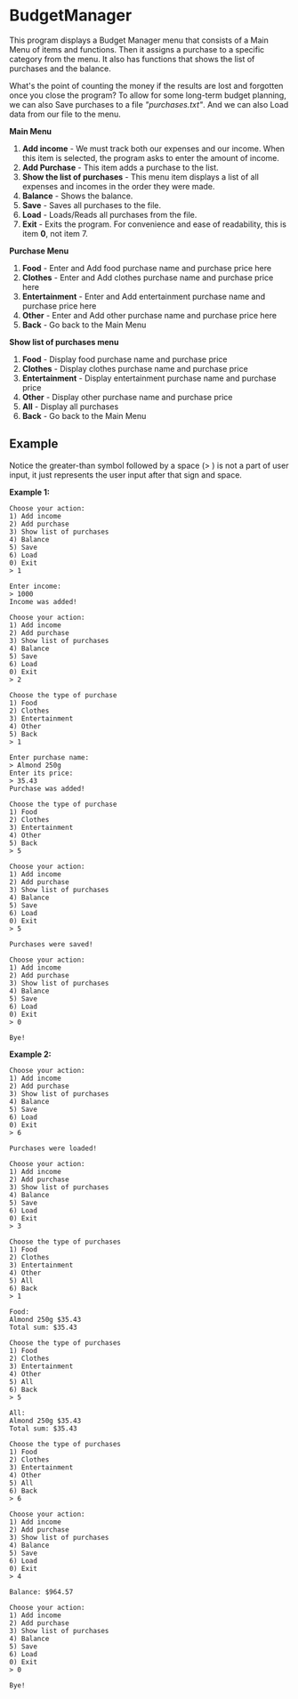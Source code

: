 # BudgetManager

This program displays a Budget Manager menu that consists of a Main Menu of items and functions. Then it assigns a purchase to a specific category from the menu. It also has functions that shows the list of purchases and the balance. 

What's the point of counting the money if the results are lost and forgotten once you close the program? To allow for some long-term budget planning, we can also Save purchases to a file *"purchases.txt"*. And we can also Load data from our file to the menu. 

**Main Menu**
  1. **Add income** - We must track both our expenses and our income. When this item is selected, the program asks to enter the amount of income.
  2. **Add Purchase** - This item adds a purchase to the list.
  3. **Show the list of purchases** - This menu item displays a list of all expenses and incomes in the order they were made.
  4. **Balance** - Shows the balance.
  5. **Save** - Saves all purchases to the file.
  6. **Load** - Loads/Reads all purchases from the file.
  0. **Exit** - Exits the program. For convenience and ease of readability, this is item **0**, not item 7.    


**Purchase Menu**
 1. **Food** - Enter and Add food purchase name and purchase price here
 2. **Clothes** - Enter and Add clothes purchase name and purchase price here
 3. **Entertainment** - Enter and Add entertainment purchase name and purchase price here
 4. **Other** - Enter and Add other purchase name and purchase price here 
 5. **Back** - Go back to the Main Menu 

**Show list of purchases menu**
 1. **Food** - Display food purchase name and purchase price 
 2. **Clothes** - Display clothes purchase name and purchase price 
 3. **Entertainment** - Display entertainment purchase name and purchase price 
 4. **Other** - Display other purchase name and purchase price  
 5. **All** - Display all purchases 
 6. **Back** - Go back to the Main Menu


## Example
Notice the greater-than symbol followed by a space (> ) is not a part of user input, it just represents the user input after that sign and space. 


**Example 1:**
```
Choose your action:
1) Add income
2) Add purchase
3) Show list of purchases
4) Balance
5) Save
6) Load
0) Exit
> 1

Enter income:
> 1000
Income was added!

Choose your action:
1) Add income
2) Add purchase
3) Show list of purchases
4) Balance
5) Save
6) Load
0) Exit
> 2

Choose the type of purchase
1) Food
2) Clothes
3) Entertainment
4) Other
5) Back
> 1

Enter purchase name:
> Almond 250g
Enter its price:
> 35.43
Purchase was added!

Choose the type of purchase
1) Food
2) Clothes
3) Entertainment
4) Other
5) Back
> 5

Choose your action:
1) Add income
2) Add purchase
3) Show list of purchases
4) Balance
5) Save
6) Load
0) Exit
> 5

Purchases were saved!

Choose your action:
1) Add income
2) Add purchase
3) Show list of purchases
4) Balance
5) Save
6) Load
0) Exit
> 0

Bye!
```


**Example 2:**
```
Choose your action:
1) Add income
2) Add purchase
3) Show list of purchases
4) Balance
5) Save
6) Load
0) Exit
> 6

Purchases were loaded!

Choose your action:
1) Add income
2) Add purchase
3) Show list of purchases
4) Balance
5) Save
6) Load
0) Exit
> 3

Choose the type of purchases
1) Food
2) Clothes
3) Entertainment
4) Other
5) All
6) Back
> 1

Food:
Almond 250g $35.43
Total sum: $35.43

Choose the type of purchases
1) Food
2) Clothes
3) Entertainment
4) Other
5) All
6) Back
> 5

All:
Almond 250g $35.43
Total sum: $35.43

Choose the type of purchases
1) Food
2) Clothes
3) Entertainment
4) Other
5) All
6) Back
> 6

Choose your action:
1) Add income
2) Add purchase
3) Show list of purchases
4) Balance
5) Save
6) Load
0) Exit
> 4

Balance: $964.57

Choose your action:
1) Add income
2) Add purchase
3) Show list of purchases
4) Balance
5) Save
6) Load
0) Exit
> 0

Bye!
```
